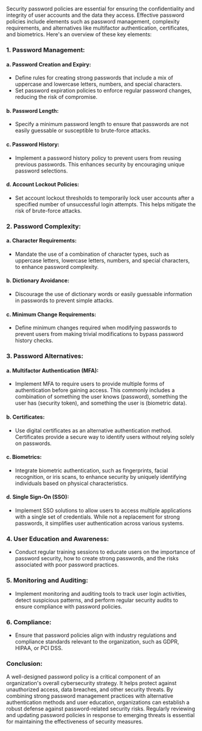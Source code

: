 Security password policies are essential for ensuring the confidentiality and integrity of user accounts and the data they access. Effective password policies include elements such as password management, complexity requirements, and alternatives like multifactor authentication, certificates, and biometrics. Here's an overview of these key elements:

### 1. Password Management:

#### a. **Password Creation and Expiry:**
   - Define rules for creating strong passwords that include a mix of uppercase and lowercase letters, numbers, and special characters.
   - Set password expiration policies to enforce regular password changes, reducing the risk of compromise.

#### b. **Password Length:**
   - Specify a minimum password length to ensure that passwords are not easily guessable or susceptible to brute-force attacks.

#### c. **Password History:**
   - Implement a password history policy to prevent users from reusing previous passwords. This enhances security by encouraging unique password selections.

#### d. **Account Lockout Policies:**
   - Set account lockout thresholds to temporarily lock user accounts after a specified number of unsuccessful login attempts. This helps mitigate the risk of brute-force attacks.

### 2. Password Complexity:

#### a. **Character Requirements:**
   - Mandate the use of a combination of character types, such as uppercase letters, lowercase letters, numbers, and special characters, to enhance password complexity.

#### b. **Dictionary Avoidance:**
   - Discourage the use of dictionary words or easily guessable information in passwords to prevent simple attacks.

#### c. **Minimum Change Requirements:**
   - Define minimum changes required when modifying passwords to prevent users from making trivial modifications to bypass password history checks.

### 3. Password Alternatives:

#### a. **Multifactor Authentication (MFA):**
   - Implement MFA to require users to provide multiple forms of authentication before gaining access. This commonly includes a combination of something the user knows (password), something the user has (security token), and something the user is (biometric data).

#### b. **Certificates:**
   - Use digital certificates as an alternative authentication method. Certificates provide a secure way to identify users without relying solely on passwords.

#### c. **Biometrics:**
   - Integrate biometric authentication, such as fingerprints, facial recognition, or iris scans, to enhance security by uniquely identifying individuals based on physical characteristics.

#### d. **Single Sign-On (SSO):**
   - Implement SSO solutions to allow users to access multiple applications with a single set of credentials. While not a replacement for strong passwords, it simplifies user authentication across various systems.

### 4. User Education and Awareness:

   - Conduct regular training sessions to educate users on the importance of password security, how to create strong passwords, and the risks associated with poor password practices.

### 5. Monitoring and Auditing:

   - Implement monitoring and auditing tools to track user login activities, detect suspicious patterns, and perform regular security audits to ensure compliance with password policies.

### 6. Compliance:

   - Ensure that password policies align with industry regulations and compliance standards relevant to the organization, such as GDPR, HIPAA, or PCI DSS.

### Conclusion:

A well-designed password policy is a critical component of an organization's overall cybersecurity strategy. It helps protect against unauthorized access, data breaches, and other security threats. By combining strong password management practices with alternative authentication methods and user education, organizations can establish a robust defense against password-related security risks. Regularly reviewing and updating password policies in response to emerging threats is essential for maintaining the effectiveness of security measures.
